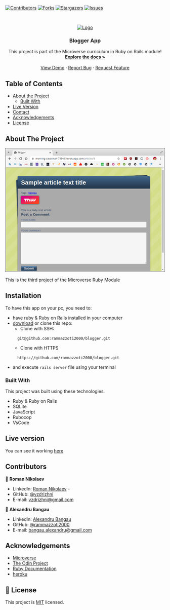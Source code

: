 <!--
*** Thanks for checking out this README Template. If you have a suggestion that would
*** make this better, please fork the repo and create a pull request or simply open
*** an issue with the tag "enhancement".
*** Thanks again! Now go create something AMAZING! :D
-->

<!-- PROJECT SHIELDS -->
<!--
*** I'm using markdown "reference style" links for readability.
*** Reference links are enclosed in brackets [ ] instead of parentheses ( ).
*** See the bottom of this document for the declaration of the reference variables
*** for contributors-url, forks-url, etc. This is an optional, concise syntax you may use.
*** https://www.markdownguide.org/basic-syntax/#reference-style-links
-->
[![Contributors][contributors-shield]][contributors-url]
[![Forks][forks-shield]][forks-url]
[![Stargazers][stars-shield]][stars-url]
[![Issues][issues-shield]][issues-url]

<!-- PROJECT LOGO -->
<br />
<p align="center">
  <a href="https://github.com/rammazzoti2000/blogger">
    <img src="images/microverse.png" alt="Logo" width="80" height="80">
  </a>

  <h3 align="center">Blogger App</h3>

  <p align="center">
    This project is part of the Microverse curriculum in Ruby on Rails module!
    <br />
    <a href="https://github.com/rammazzoti2000/blogger"><strong>Explore the docs »</strong></a>
    <br />
    <br />
    <a href="https://morning-savannah-73840.herokuapp.com/">View Demo</a>
    ·
    <a href="https://github.com/rammazzoti2000/blogger/issues">Report Bug</a>
    ·
    <a href="https://github.com/rammazzoti2000/blogger/issues">Request Feature</a>
  </p>
</p>

<!-- TABLE OF CONTENTS -->
## Table of Contents

* [About the Project](#about-the-project)
  * [Built With](#built-with)
* [Live Version](#live-version)
* [Contact](#contact)
* [Acknowledgements](#acknowledgements)
* [License](#license)

<!-- ABOUT THE PROJECT -->
## About The Project

[![Product Name Screen Shot][product-screenshot]](https://morning-savannah-73840.herokuapp.com/)

This is the third project of the Microverse Ruby Module

<!-- ABOUT THE PROJECT -->
## Installation

To have this app on your pc, you need to:
* have ruby & Ruby on Rails installed in your computer
* [download](https://github.com/rammazzoti2000/blogger/archive/develop.zip) or clone this repo:
  - Clone with SSH:
  ```
    git@github.com:rammazzoti2000/blogger.git
  ```
  - Clone with HTTPS
  ```
    https://github.com/rammazzoti2000/blogger.git
  ```
* and execute ```rails server``` file using your terminal


### Built With
This project was built using these technologies.
* Ruby & Ruby on Rails
* SQLite
* JavaScript
* Rubocop
* VsCode

<!-- LIVE VERSION -->
## Live version

You can see it working [here](https://morning-savannah-73840.herokuapp.com/)

<!-- CONTACT -->
## Contributors

👤 **Roman Nikolaev** 
    
- LinkedIn: [Roman Nikolaev](https://www.linkedin.com/in/jaspreet-singh-a28286146/) - 
- GitHub: [@vzdrizhni](https://github.com/vzdrizhni)
- E-mail: vzdrizhni@gmail.com

👤 **Alexandru Bangau**

- LinkedIn: [Alexandru Bangau](https://www.linkedin.com/in/alexandru-bangau/)
- GitHub: [@rammazzoti2000](https://github.com/rammazzoti2000)
- E-mail: bangau.alexandru@gmail.com


<!-- ACKNOWLEDGEMENTS -->
## Acknowledgements
* [Microverse](https://www.microverse.org/)
* [The Odin Project](https://www.theodinproject.com/)
* [Ruby Documentation](https://www.ruby-lang.org/en/documentation/)
* [heroku](https://www.heroku.com)

<!-- MARKDOWN LINKS & IMAGES -->
<!-- https://www.markdownguide.org/basic-syntax/#reference-style-links -->
[contributors-shield]: https://img.shields.io/github/contributors/rammazzoti2000/blogger.svg?style=flat-square
[contributors-url]: https://github.com/rammazzoti2000/blogger/graphs/contributors
[forks-shield]: https://img.shields.io/github/forks/rammazzoti2000/blogger.svg?style=flat-square
[forks-url]: https://github.com/rammazzoti2000/blogger/network/members
[stars-shield]: https://img.shields.io/github/stars/rammazzoti2000/blogger.svg?style=flat-square
[stars-url]: https://github.com/rammazzoti2000/blogger/stargazers
[issues-shield]: https://img.shields.io/github/issues/rammazzoti2000/blogger.svg?style=flat-square
[issues-url]: https://github.com/rammazzoti2000/blogger/issues
[product-screenshot]: app/assets/images/blogger.png

## 📝 License

This project is [MIT](https://opensource.org/licenses/MIT) licensed.
